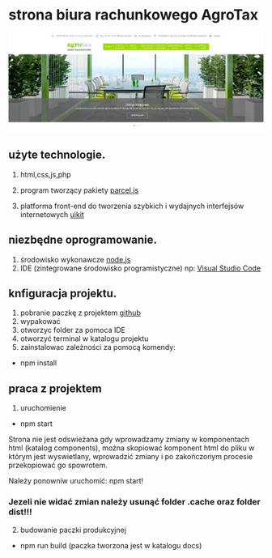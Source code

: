 # strona biura rachunkowego AgroTax

![Agrotax](./agrotax-project.jpg)

## użyte technologie.

1. html,css,js,php
2. program tworzący pakiety [parcel.js](https://parceljs.org/)

3. platforma front-end do tworzenia szybkich i wydajnych interfejsów internetowych [uikit](https://getuikit.com/)

## niezbędne oprogramowanie.

1. środowisko wykonawcze [node.js](https://nodejs.org/en/)
2. IDE (zintegrowane środowisko programistyczne) np: [Visual Studio Code](https://code.visualstudio.com/)

## knfiguracja projektu.

1. pobranie paczkę z projektem [github](https://github.com/pablop76/agrotax)
2. wypakować
3. otworzyc folder za pomoca IDE
4. otworzyć terminal w katalogu projektu
5. zainstalowac zależności za pomocą komendy:

- npm install

## praca z projektem

1. uruchomienie

- npm start

Strona nie jest odswieżana gdy wprowadzamy zmiany w komponentach html (katalog components), można skopiować komponent html do pliku w którym jest wyswietlany, wprowadzić zmiany i po zakończonym procesie przekopiować go spowrotem.

Należy ponowniw uruchomić: npm start!

### Jezeli nie widać zmian należy usunąć folder .cache oraz folder dist!!!

2. budowanie paczki produkcyjnej

- npm run build (paczka tworzona jest w katalogu docs)
